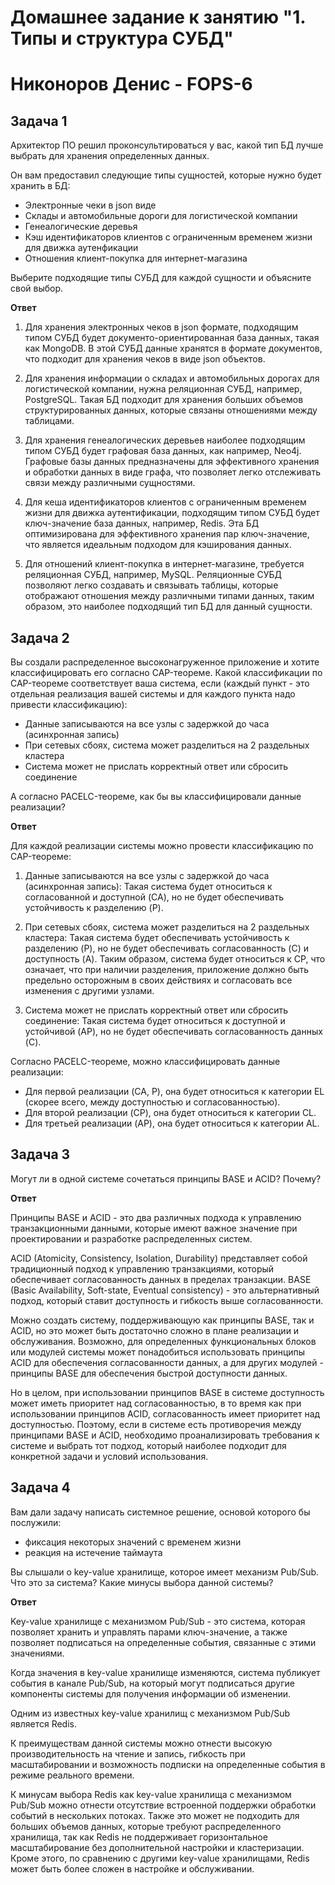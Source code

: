 # Домашнее задание к занятию "1. Типы и структура СУБД"
# Никоноров Денис - FOPS-6

## Задача 1
Архитектор ПО решил проконсультироваться у вас, какой тип БД лучше выбрать для хранения определенных данных.

Он вам предоставил следующие типы сущностей, которые нужно будет хранить в БД:

* Электронные чеки в json виде
* Склады и автомобильные дороги для логистической компании
* Генеалогические деревья
* Кэш идентификаторов клиентов с ограниченным временем жизни для движка аутенфикации
* Отношения клиент-покупка для интернет-магазина

Выберите подходящие типы СУБД для каждой сущности и объясните свой выбор.

**Ответ**

1. Для хранения электронных чеков в json формате, подходящим типом СУБД будет документо-ориентированная база данных, такая как MongoDB. В этой СУБД данные хранятся в формате документов, что подходит для хранения чеков в виде json объектов.

2. Для хранения информации о складах и автомобильных дорогах для логистической компании, нужна реляционная СУБД, например, PostgreSQL. Такая БД подходит для хранения больших объемов структурированных данных, которые связаны отношениями между таблицами.

3. Для хранения генеалогических деревьев наиболее подходящим типом СУБД будет графовая база данных, как например, Neo4j. Графовые базы данных предназначены для эффективного хранения и обработки данных в виде графа, что позволяет легко отслеживать связи между различными сущностями.

4. Для кеша идентификаторов клиентов с ограниченным временем жизни для движка аутентификации, подходящим типом СУБД будет ключ-значение база данных, например, Redis. Эта БД оптимизирована для эффективного хранения пар ключ-значение, что является идеальным подходом для кэширования данных.

5. Для отношений клиент-покупка в интернет-магазине, требуется реляционная СУБД, например, MySQL. Реляционные СУБД позволяют легко создавать и связывать таблицы, которые отображают отношения между различными типами данных, таким образом, это наиболее подходящий тип БД для данный сущности.


## Задача 2
Вы создали распределенное высоконагруженное приложение и хотите классифицировать его согласно CAP-теореме. Какой классификации по CAP-теореме соответствует ваша система, если (каждый пункт - это отдельная реализация вашей системы и для каждого пункта надо привести классификацию):

* Данные записываются на все узлы с задержкой до часа (асинхронная запись)
* При сетевых сбоях, система может разделиться на 2 раздельных кластера
* Система может не прислать корректный ответ или сбросить соединение

А согласно PACELC-теореме, как бы вы классифицировали данные реализации?

**Ответ**

Для каждой реализации системы можно провести классификацию по CAP-теореме:

1. Данные записываются на все узлы с задержкой до часа (асинхронная запись):
Такая система будет относиться к согласованной и доступной (CA), но не будет обеспечивать устойчивость к разделению (P).

2. При сетевых сбоях, система может разделиться на 2 раздельных кластера:
Такая система будет обеспечивать устойчивость к разделению (P), но не будет обеспечивать согласованность (C) и доступность (A). Таким образом, система будет относиться к CP, что означает, что при наличии разделения, приложение должно быть предельно осторожным в своих действиях и согласовать все изменения с другими узлами.

3. Система может не прислать корректный ответ или сбросить соединение:
Такая система будет относиться к доступной и устойчивой (AP), но не будет обеспечивать согласованность данных (C).

Согласно PACELC-теореме, можно классифицировать данные реализации:
- Для первой реализации (CA, P), она будет относиться к категории EL (скорее всего, между доступностью и согласованностью).
- Для второй реализации (CP), она будет относиться к категории CL.
- Для третьей реализации (AP), она будет относиться к категории AL.


## Задача 3
Могут ли в одной системе сочетаться принципы BASE и ACID? Почему?

**Ответ**

Принципы BASE и ACID - это два различных подхода к управлению транзакционными данными, которые имеют важное значение при проектировании и разработке распределенных систем.

ACID (Atomicity, Consistency, Isolation, Durability) представляет собой традиционный подход к управлению транзакциями, который обеспечивает согласованность данных в пределах транзакции. BASE (Basic Availability, Soft-state, Eventual consistency) - это альтернативный подход, который ставит доступность и гибкость выше согласованности.

Можно создать систему, поддерживающую как принципы BASE, так и ACID, но это может быть достаточно сложно в плане реализации и обслуживания. Возможно, для определенных функциональных блоков или модулей системы может понадобиться использовать принципы ACID для обеспечения согласованности данных, а для других модулей - принципы BASE для обеспечения быстрой доступности данных.

Но в целом, при использовании принципов BASE в системе доступность может иметь приоритет над согласованностью, в то время как при использовании принципов ACID, согласованность имеет приоритет над доступностью. Поэтому, если в системе есть противоречия между принципами BASE и ACID, необходимо проанализировать требования к системе и выбрать тот подход, который наиболее подходит для конкретной задачи и условий использования.

## Задача 4
Вам дали задачу написать системное решение, основой которого бы послужили:

* фиксация некоторых значений с временем жизни
* реакция на истечение таймаута

Вы слышали о key-value хранилище, которое имеет механизм Pub/Sub. Что это за система? Какие минусы выбора данной системы?

**Ответ**

Key-value хранилище с механизмом Pub/Sub - это система, которая позволяет хранить и управлять парами ключ-значение, а также позволяет подписаться на определенные события, связанные с этими значениями.

Когда значения в key-value хранилище изменяются, система публикует события в канале Pub/Sub, на который могут подписаться другие компоненты системы для получения информации об изменении.

Одним из известных key-value хранилищ с механизмом Pub/Sub является Redis.

К преимуществам данной системы можно отнести высокую производительность на чтение и запись, гибкость при масштабировании и возможность подписки на определенные события в режиме реального времени.

К минусам выбора Redis как key-value хранилища с механизмом Pub/Sub можно отнести отсутствие встроенной поддержки обработки событий в нескольких потоках. Также это может не подходить для больших объемов данных, которые требуют распределенного хранилища, так как Redis не поддерживает горизонтальное масштабирование без дополнительной настройки и кластеризации. Кроме этого, по сравнению с другими key-value хранилищами, Redis может быть более сложен в настройке и обслуживании.